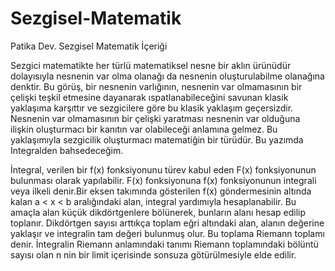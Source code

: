 # Sezgisel-Matematik
Patika Dev. Sezgisel Matematik İçeriği

Sezgici matematikte her türlü matematiksel nesne bir aklın ürünüdür dolayısıyla nesnenin var olma olanağı da nesnenin oluşturulabilme olanağına denktir. Bu görüş, bir nesnenin varlığının, nesnenin var olmamasının bir çelişki teşkil etmesine dayanarak ıspatlanabileceğini savunan klasik yaklaşıma karşıttır ve sezgicilere göre bu klasik yaklaşım geçersizdir. Nesnenin var olmamasının bir çelişki yaratması nesnenin var olduğuna ilişkin oluşturmacı bir kanıtın var olabileceği anlamına gelmez. Bu yaklaşımıyla sezgicilik oluşturmacı matematiğin bir türüdür. Bu yazımda Integralden bahsedeceğim.

İntegral, verilen bir f(x) fonksiyonunu türev kabul eden F(x) fonksiyonunun bulunması olarak yapılabilir. F(x) fonksiyonuna f(x) fonksiyonunun integrali veya ilkeli denir.Bir eksen takımında gösterilen f(x) göndermesinin altında kalan a < x < b aralığındaki alan, integral yardımıyla hesaplanabilir. Bu amaçla alan küçük dikdörtgenlere bölünerek, bunların alanı hesap edilip toplanır. Dikdörtgen sayısı arttıkça toplam eğri altındaki alan, alanın değerine yaklaşır ve integralin tam değeri bulunmuş olur. Bu toplama Riemann toplamı denir. İntegralin Riemann anlamındaki tanımı Riemann toplamındaki bölüntü sayısı olan n nin bir limit içerisinde sonsuza götürülmesiyle elde edilir.
